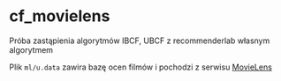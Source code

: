 # cf_movielens
Próba zastąpienia algorytmów IBCF, UBCF z recommenderlab własnym algorytmem

Plik ``ml/u.data`` zawira bazę ocen filmów i pochodzi z serwisu [MovieLens](http://grouplens.org/datasets/movielens/)
